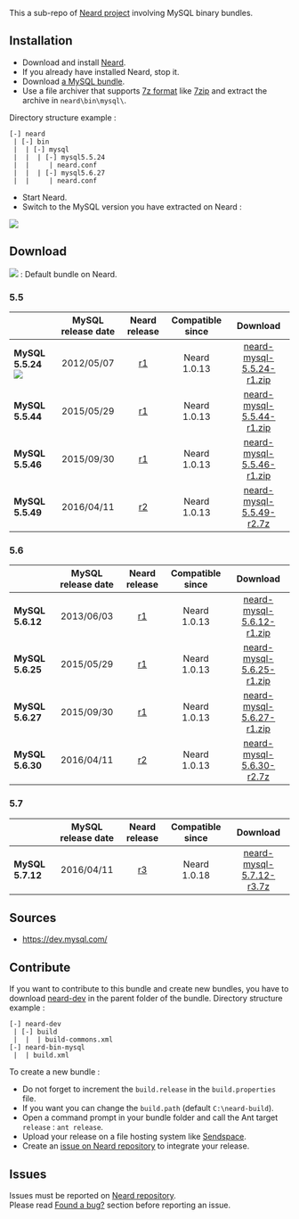 This a sub-repo of [Neard project](https://github.com/crazy-max/neard) involving MySQL binary bundles.

## Installation

* Download and install [Neard](https://github.com/crazy-max/neard).
* If you already have installed Neard, stop it.
* Download [a MySQL bundle](#download).
* Use a file archiver that supports [7z format](http://www.7-zip.org/7z.html) like [7zip](http://www.7-zip.org/) and extract the archive in `neard\bin\mysql\`.

Directory structure example :
```
[-] neard
 | [-] bin
 |  | [-] mysql
 |  |  | [-] mysql5.5.24
 |  |     | neard.conf
 |  |  | [-] mysql5.6.27
 |  |     | neard.conf
 ```

* Start Neard.
* Switch to the MySQL version you have extracted on Neard :

![](https://raw.github.com/crazy-max/neard-bin-mysql/master/img/switchVersion-20151214.png)

## Download

![](https://raw.github.com/crazy-max/neard-bin-mysql/master/img/star-20151214.png) : Default bundle on Neard.

### 5.5

|                  | MySQL release date | Neard release | Compatible since | Download |
| ---------------- |:------------------:|:-------------:|:----------------:|:--------:|
| **MySQL 5.5.24** ![](https://raw.github.com/crazy-max/neard-bin-mysql/master/img/star-20151214.png) | 2012/05/07 | [r1](https://github.com/crazy-max/neard-bin-mysql/releases/tag/r1) | Neard 1.0.13 | [neard-mysql-5.5.24-r1.zip](https://github.com/crazy-max/neard-bin-mysql/releases/download/r1/neard-mysql-5.5.24-r1.zip) |
| **MySQL 5.5.44** | 2015/05/29 | [r1](https://github.com/crazy-max/neard-bin-mysql/releases/tag/r1) | Neard 1.0.13 |[neard-mysql-5.5.44-r1.zip](https://github.com/crazy-max/neard-bin-mysql/releases/download/r1/neard-mysql-5.5.44-r1.zip) |
| **MySQL 5.5.46** | 2015/09/30 | [r1](https://github.com/crazy-max/neard-bin-mysql/releases/tag/r1) | Neard 1.0.13 |[neard-mysql-5.5.46-r1.zip](https://github.com/crazy-max/neard-bin-mysql/releases/download/r1/neard-mysql-5.5.46-r1.zip) |
| **MySQL 5.5.49** | 2016/04/11 | [r2](https://github.com/crazy-max/neard-bin-mysql/releases/tag/r2) | Neard 1.0.13 |[neard-mysql-5.5.49-r2.7z](https://github.com/crazy-max/neard-bin-mysql/releases/download/r2/neard-mysql-5.5.49-r2.7z) |

### 5.6

|                  | MySQL release date | Neard release | Compatible since | Download |
| ---------------- |:------------------:|:-------------:|:----------------:|:--------:|
| **MySQL 5.6.12** | 2013/06/03 | [r1](https://github.com/crazy-max/neard-bin-mysql/releases/tag/r1) | Neard 1.0.13 |[neard-mysql-5.6.12-r1.zip](https://github.com/crazy-max/neard-bin-mysql/releases/download/r1/neard-mysql-5.6.12-r1.zip) |
| **MySQL 5.6.25** | 2015/05/29 | [r1](https://github.com/crazy-max/neard-bin-mysql/releases/tag/r1) | Neard 1.0.13 |[neard-mysql-5.6.25-r1.zip](https://github.com/crazy-max/neard-bin-mysql/releases/download/r1/neard-mysql-5.6.25-r1.zip) |
| **MySQL 5.6.27** | 2015/09/30 | [r1](https://github.com/crazy-max/neard-bin-mysql/releases/tag/r1) | Neard 1.0.13 |[neard-mysql-5.6.27-r1.zip](https://github.com/crazy-max/neard-bin-mysql/releases/download/r1/neard-mysql-5.6.27-r1.zip) |
| **MySQL 5.6.30** | 2016/04/11 | [r2](https://github.com/crazy-max/neard-bin-mysql/releases/tag/r2) | Neard 1.0.13 |[neard-mysql-5.6.30-r2.7z](https://github.com/crazy-max/neard-bin-mysql/releases/download/r2/neard-mysql-5.6.30-r2.7z) |

### 5.7

|                  | MySQL release date | Neard release | Compatible since | Download |
| ---------------- |:------------------:|:-------------:|:----------------:|:--------:|
| **MySQL 5.7.12** | 2016/04/11 | [r3](https://github.com/crazy-max/neard-bin-mysql/releases/tag/r3) | Neard 1.0.18 |[neard-mysql-5.7.12-r3.7z](https://github.com/crazy-max/neard-bin-mysql/releases/download/r3/neard-mysql-5.7.12-r3.7z) |

## Sources

* https://dev.mysql.com/

## Contribute

If you want to contribute to this bundle and create new bundles, you have to download [neard-dev](https://github.com/crazy-max/neard-dev) in the parent folder of the bundle.
Directory structure example :

```
[-] neard-dev
 | [-] build
 |  |  | build-commons.xml 
[-] neard-bin-mysql
 |  | build.xml
```

To create a new bundle :
* Do not forget to increment the `build.release` in the `build.properties` file.
* If you want you can change the `build.path` (default `C:\neard-build`).
* Open a command prompt in your bundle folder and call the Ant target `release` : `ant release`.
* Upload your release on a file hosting system like [Sendspace](https://www.sendspace.com/).
* Create an [issue on Neard repository](https://github.com/crazy-max/neard/issues) to integrate your release.

## Issues

Issues must be reported on [Neard repository](https://github.com/crazy-max/neard/issues).<br />
Please read [Found a bug?](https://github.com/crazy-max/neard#found-a-bug) section before reporting an issue.
